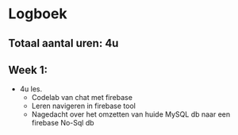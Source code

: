 # Logboek
## Totaal aantal uren: 4u

## Week 1:
* 4u les.
    * Codelab van chat met firebase
	* Leren navigeren in firebase tool
	* Nagedacht over het omzetten van huide MySQL db naar een firebase No-Sql db